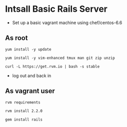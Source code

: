 # Intsall Basic Rails Server

* Set up a basic vagrant machine using chef/centos-6.6

## As root
```
yum install -y update

yum install -y vim-enhanced tmux man git zip unzip

curl -L https://get.rvm.io | bash -s stable
```

* log out and back in 

## As vagrant user
```
rvm requirements

rvm install 2.2.0

gem install rails
```





